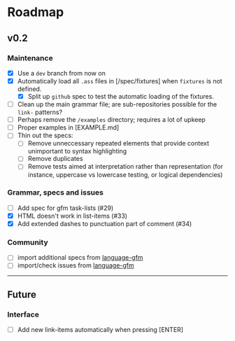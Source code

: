 # Roadmap

## v0.2

### Maintenance

- [x] Use a `dev` branch from now on
- [x] Automatically load all `.ass` files in [/spec/fixtures] when `fixtures` is not defined.
  - [x] Split up `github` spec to test the automatic loading of the fixtures.
- [ ] Clean up the main grammar file; are sub-repositories possible for the `link-` patterns?
- [ ] Perhaps remove the `/examples` directory; requires a lot of upkeep
- [ ] Proper examples in [EXAMPLE.md]
- [ ] Thin out the specs:
  - [ ] Remove unneccessary repeated elements that provide context unimportant to syntax highlighting
  - [ ] Remove duplicates
  - [ ] Remove tests aimed at interpretation rather than representation (for instance, uppercase vs lowercase testing, or logical dependencies)

### Grammar, specs and issues

- [ ] Add spec for gfm task-lists (#29)
- [x] HTML doesn't work in list-items (#33)
- [x] Add extended dashes to punctuation part of comment (#34)

### Community

- [ ] import additional specs from [language-gfm]
- [ ] import/check issues from [language-gfm]

[language-gfm]: /atom/language-gfm

---

## Future

### Interface

- [ ] Add new link-items automatically when pressing [ENTER]
